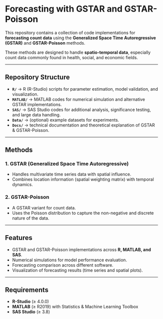 # Forecasting with GSTAR and GSTAR-Poisson  

This repository contains a collection of code implementations for **forecasting count data** using the **Generalized Space Time Autoregressive (GSTAR)** and **GSTAR-Poisson** methods.  

These methods are designed to handle **spatio-temporal data**, especially count data commonly found in health, social, and economic fields.  

---

## Repository Structure  

- **`R/`** → R (R-Studio) scripts for parameter estimation, model validation, and visualization.  
- **`MATLAB/`** → MATLAB codes for numerical simulation and alternative GSTAR implementations.  
- **`SAS/`** → SAS Studio codes for additional analysis, significance testing, and large data handling.  
- **`Data/`** → (optional) example datasets for experiments.  
- **`Docs/`** → technical documentation and theoretical explanation of GSTAR & GSTAR-Poisson.  

---

## Methods  

### 1. GSTAR (Generalized Space Time Autoregressive)  
- Handles multivariate time series data with spatial influence.  
- Combines location information (spatial weighting matrix) with temporal dynamics.  

### 2. GSTAR-Poisson  
- A GSTAR variant for count data.  
- Uses the Poisson distribution to capture the non-negative and discrete nature of the data.  

---

## Features  

- GSTAR and GSTAR-Poisson implementations across **R, MATLAB, and SAS**.  
- Numerical simulations for model performance evaluation.  
- Forecasting comparison across different software.  
- Visualization of forecasting results (time series and spatial plots).  

---

## Requirements  

- **R-Studio** (≥ 4.0.0) 
- **MATLAB** (≥ R2019) with Statistics & Machine Learning Toolbox  
- **SAS Studio** (≥ 3.8)  
